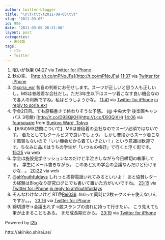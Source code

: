 ```yaml
---
author: twitter-blogger
title: "\n\t\t\t\t2011-09-05\t\t"
slug: '2011-09-05'
id: 990
date: '2011-09-06 20:31:00'
layout: post
categories:
  - 未分類
tags:
  - t2b
  - Twitter
---
```


<div xmlns:georss="http://www.georss.org/georss">

1.  <span><span>眠いが執筆</span> <span>[<span>04:27</span>](http://twitter.com/o_ob/status/110735821988052992) <span>via [Twitter for iPhone](http://twitter.com/#!/download/iphone)</span></span></span>
2.  <span><span>秋の空。 [http://t.co/mPNoJFa](http://t.co/mPNoJFa)</span> <span>[<span>11:37</span>](http://twitter.com/o_ob/status/110844073992142848) <span>via [Twitter for iPhone](http://twitter.com/#!/download/iphone)</span></span></span>
3.  <span><span>@[soria_exr](http://twitter.com/soria_exr "soria_exr") 各自の判断にお任せします。スーツが正しいと思う人も正しいし。MSは普段着な会社だし。ただ3年生以下はスーツ着こなす良い機会なので各人の判断ですね。私はどうしようかな。</span> <span>[<span>11:41</span>](http://twitter.com/o_ob/status/110845019220475904) <span>via [Twitter for iPhone](http://twitter.com/#!/download/iphone)</span> [in reply to soria_exr](http://twitter.com/soria_exr/status/110744968926208001)</span></span>
4.  <span><span>学会2日目。でも原稿書きで終わりそうな予感。 (@ 中央大学 後楽園キャンパス 3号館) [http://t.co/D93QjKH](http://t.co/D93QjKH)</span> <span>[<span>14:06</span>](http://twitter.com/o_ob/status/110881566749761536) <span>via [foursquare](http://foursquare.com)</span> from [Bunkyo Ward, Tokyo<span></span>](http://maps.google.com/maps?q=35.70767549,139.74879742)</span></span>
5.  <span><span>【9/8のMS訪問について】 MSは普段着の会社なのでスーツ必須ではないです。 着たとしてもクールビズで良いでしょう。 しかし普段からスーツ着こなす風習もないので「いい機会だから着ていきたい！」という意識は歓迎です。ちなみに品川はうちの学生が「いつもの格好」で行くと浮く街です。</span> <span>[<span>15:25</span>](http://twitter.com/o_ob/status/110901304842395648) <span>via web</span></span></span>
6.  <span><span>学会は施設見学セッションなのだけど半泣きしながら今日締切の執筆してる。 学生にメール書きながら。 このあと別の学会の会議なんだけど行けるかな…。</span> <span>[<span>20:22</span>](http://twitter.com/o_ob/status/110976265032450048) <span>via web</span></span></span>
7.  <span><span>@[ahYouthfuldays](http://twitter.com/ahYouthfuldays "ahYouthfuldays") しれっと挨拶電話いれてみるといいよ！ あと協賛レターの経験はBlogなり研究ログにでも書いて置いた方がいいですね。</span> <span>[<span>23:15</span>](http://twitter.com/o_ob/status/111019692155613184) <span>via [Twitter for iPhone](http://twitter.com/#!/download/iphone)</span> [in reply to ahYouthfuldays](http://twitter.com/ahYouthfuldays/status/111018105202946048)</span></span>
8.  <span><span>そんなわけないけど RT@[Rei039](http://twitter.com/Rei039 "Rei039"): hlslって同時に2枚テクスチャ使えないんですか。。。</span> <span>[<span>23:16</span>](http://twitter.com/o_ob/status/111019855863496705) <span>via [Twitter for iPhone](http://twitter.com/#!/download/iphone)</span></span></span>
9.  <span><span>締切遵守→会議出れず→脱スランプの流れに持って行きたい。 こう見えても筆が止まることもある。 まだ成長期だから。</span> <span>[<span>23:19</span>](http://twitter.com/o_ob/status/111020680472047617) <span>via [Twitter for iPhone](http://twitter.com/#!/download/iphone)</span></span></span>

</div>

Powered by [t2b](http://t2b.utilz.jp/)

<div>http://akihiko.shirai.as/</div>